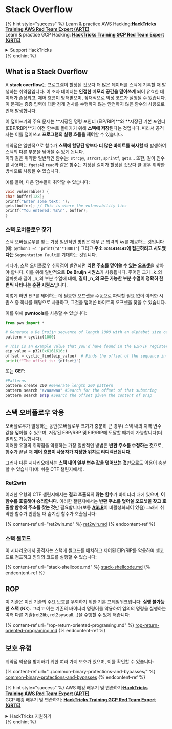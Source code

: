 # Stack Overflow

{% hint style="success" %}
Learn & practice AWS Hacking:<img src="/.gitbook/assets/arte.png" alt="" data-size="line">[**HackTricks Training AWS Red Team Expert (ARTE)**](https://training.hacktricks.xyz/courses/arte)<img src="/.gitbook/assets/arte.png" alt="" data-size="line">\
Learn & practice GCP Hacking: <img src="/.gitbook/assets/grte.png" alt="" data-size="line">[**HackTricks Training GCP Red Team Expert (GRTE)**<img src="/.gitbook/assets/grte.png" alt="" data-size="line">](https://training.hacktricks.xyz/courses/grte)

<details>

<summary>Support HackTricks</summary>

* Check the [**subscription plans**](https://github.com/sponsors/carlospolop)!
* **Join the** 💬 [**Discord group**](https://discord.gg/hRep4RUj7f) or the [**telegram group**](https://t.me/peass) or **follow** us on **Twitter** 🐦 [**@hacktricks\_live**](https://twitter.com/hacktricks\_live)**.**
* **Share hacking tricks by submitting PRs to the** [**HackTricks**](https://github.com/carlospolop/hacktricks) and [**HackTricks Cloud**](https://github.com/carlospolop/hacktricks-cloud) github repos.

</details>
{% endhint %}

## What is a Stack Overflow

A **stack overflow**는 프로그램이 할당된 것보다 더 많은 데이터를 스택에 기록할 때 발생하는 취약점입니다. 이 초과 데이터는 **인접한 메모리 공간을 덮어쓰게** 되어 유효한 데이터가 손상되고, 제어 흐름이 방해받으며, 잠재적으로 악성 코드가 실행될 수 있습니다. 이 문제는 종종 입력에 대한 경계 검사를 수행하지 않는 안전하지 않은 함수의 사용으로 인해 발생합니다.

이 덮어쓰기의 주요 문제는 **저장된 명령 포인터 (EIP/RIP)**와 **저장된 기본 포인터 (EBP/RBP)**가 이전 함수로 돌아가기 위해 **스택에 저장**된다는 것입니다. 따라서 공격자는 이를 덮어쓰고 **프로그램의 실행 흐름을 제어**할 수 있습니다.

취약점은 일반적으로 함수가 **스택에 할당된 양보다 더 많은 바이트를 복사할 때** 발생하여 스택의 다른 부분을 덮어쓸 수 있게 됩니다.\
이와 같은 취약한 일반적인 함수는: `strcpy`, `strcat`, `sprintf`, `gets`... 또한, 길이 인수를 사용하는 `fgets`나 `read`와 같은 함수는 지정된 길이가 할당된 것보다 클 경우 취약한 방식으로 사용될 수 있습니다.

예를 들어, 다음 함수들이 취약할 수 있습니다:
```c
void vulnerable() {
char buffer[128];
printf("Enter some text: ");
gets(buffer); // This is where the vulnerability lies
printf("You entered: %s\n", buffer);
}
```
### 스택 오버플로우 찾기

스택 오버플로우를 찾는 가장 일반적인 방법은 매우 큰 입력의 `A`s를 제공하는 것입니다 (예: `python3 -c 'print("A"*1000)'`) 그리고 **주소 `0x41414141`에 접근하려고 시도했다는** `Segmentation Fault`를 기대하는 것입니다.

게다가, 스택 오버플로우 취약점이 발견되면 **리턴 주소를 덮어쓸 수 있는 오프셋**을 찾아야 합니다. 이를 위해 일반적으로 **De Bruijn 시퀀스**가 사용됩니다. 주어진 크기 _k_의 알파벳과 길이 _n_의 부분 수열에 대해, **길이 _n_의 모든 가능한 부분 수열이 정확히 한 번씩 나타나는 순환 시퀀스**입니다.

이렇게 하면 EIP를 제어하는 데 필요한 오프셋을 수동으로 파악할 필요 없이 이러한 시퀀스 중 하나를 패딩으로 사용하고, 그것을 덮어쓴 바이트의 오프셋을 찾을 수 있습니다.

이를 위해 **pwntools**를 사용할 수 있습니다:
```python
from pwn import *

# Generate a De Bruijn sequence of length 1000 with an alphabet size of 256 (byte values)
pattern = cyclic(1000)

# This is an example value that you'd have found in the EIP/IP register upon crash
eip_value = p32(0x6161616c)
offset = cyclic_find(eip_value)  # Finds the offset of the sequence in the De Bruijn pattern
print(f"The offset is: {offset}")
```
또는 **GEF**:
```bash
#Patterns
pattern create 200 #Generate length 200 pattern
pattern search "avaaawaa" #Search for the offset of that substring
pattern search $rsp #Search the offset given the content of $rsp
```
## 스택 오버플로우 악용

오버플로우가 발생하는 동안(오버플로우 크기가 충분히 큰 경우) 스택 내의 지역 변수 값을 덮어쓸 수 있으며, 저장된 EBP/RBP 및 EIP/RIP에 도달할 때까지 가능합니다(더 멀리도 가능합니다).\
이러한 유형의 취약점을 악용하는 가장 일반적인 방법은 **반환 주소를 수정하는 것**으로, 함수가 끝날 때 **제어 흐름이 사용자가 지정한 위치로 리디렉션됩니다**.

그러나 다른 시나리오에서는 **스택 내의 일부 변수 값을 덮어쓰는 것**만으로도 악용이 충분할 수 있습니다(예: 쉬운 CTF 챌린지에서).

### Ret2win

이러한 유형의 CTF 챌린지에서는 **결코 호출되지 않는** **함수**가 바이너리 내에 있으며, **이 함수를 호출해야 승리합니다**. 이러한 챌린지에서는 **반환 주소를 덮어쓸 오프셋을 찾고** **호출할 함수의 주소를 찾는 것**만 필요합니다(보통 [**ASLR**](../common-binary-protections-and-bypasses/aslr/)이 비활성화되어 있음) 그래서 취약한 함수가 반환될 때 숨겨진 함수가 호출됩니다:

{% content-ref url="ret2win.md" %}
[ret2win.md](ret2win.md)
{% endcontent-ref %}

### 스택 셸코드

이 시나리오에서 공격자는 스택에 셸코드를 배치하고 제어된 EIP/RIP를 악용하여 셸코드로 점프하고 임의의 코드를 실행할 수 있습니다:

{% content-ref url="stack-shellcode.md" %}
[stack-shellcode.md](stack-shellcode.md)
{% endcontent-ref %}

## ROP

이 기술은 이전 기술의 주요 보호를 우회하기 위한 기본 프레임워크입니다: **실행 불가능한 스택** (NX). 그리고 이는 기존의 바이너리 명령어를 악용하여 임의의 명령을 실행하는 여러 다른 기술(ret2lib, ret2syscall...)을 수행할 수 있게 해줍니다:

{% content-ref url="rop-return-oriented-programing.md" %}
[rop-return-oriented-programing.md](rop-return-oriented-programing.md)
{% endcontent-ref %}



## 보호 유형

취약점 악용을 방지하기 위한 여러 가지 보호가 있으며, 이를 확인할 수 있습니다:

{% content-ref url="../common-binary-protections-and-bypasses/" %}
[common-binary-protections-and-bypasses](../common-binary-protections-and-bypasses/)
{% endcontent-ref %}

{% hint style="success" %}
AWS 해킹 배우기 및 연습하기:<img src="/.gitbook/assets/arte.png" alt="" data-size="line">[**HackTricks Training AWS Red Team Expert (ARTE)**](https://training.hacktricks.xyz/courses/arte)<img src="/.gitbook/assets/arte.png" alt="" data-size="line">\
GCP 해킹 배우기 및 연습하기: <img src="/.gitbook/assets/grte.png" alt="" data-size="line">[**HackTricks Training GCP Red Team Expert (GRTE)**<img src="/.gitbook/assets/grte.png" alt="" data-size="line">](https://training.hacktricks.xyz/courses/grte)

<details>

<summary>HackTricks 지원하기</summary>

* [**구독 계획**](https://github.com/sponsors/carlospolop) 확인하기!
* **💬 [**Discord 그룹**](https://discord.gg/hRep4RUj7f) 또는 [**텔레그램 그룹**](https://t.me/peass)에 참여하거나 **Twitter** 🐦 [**@hacktricks\_live**](https://twitter.com/hacktricks\_live)**를 팔로우하세요.**
* **[**HackTricks**](https://github.com/carlospolop/hacktricks) 및 [**HackTricks Cloud**](https://github.com/carlospolop/hacktricks-cloud) 깃허브 리포지토리에 PR을 제출하여 해킹 팁을 공유하세요.**

</details>
{% endhint %}
